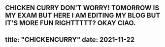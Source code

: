 CHICKEN CURRY DON'T WORRY!
TOMORROW IS MY EXAM BUT HERE I AM EDITING MY BLOG BUT IT'S MORE FUN RIGHTTTTT?
OKAY CIAO.
---
title: "CHICKENCURRY"
date: 2021-11-22
---
